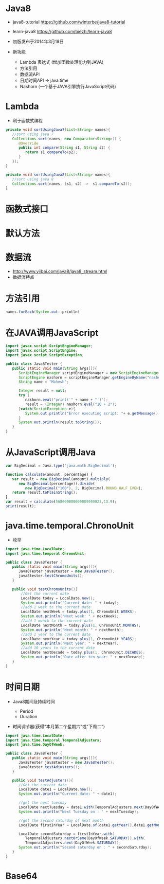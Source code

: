 # Java8

- java8-tutorial <https://github.com/winterbe/java8-tutorial>
- learn-java8 https://github.com/biezhi/learn-java8
- 初版发布于2014年3月18日
- 新功能

  - Lambda 表达式 (增加函数处理能力到JAVA)
  - 方法引用
  - 数据流API
  - 日期时间API -> java.time
  - Nashorn (一个基于JAVA引擎执行JavaScript代码)

# Lambda

- 利于函数式编程

```java
private void sortUsingJava7(List<String> names){
   //sort using java 7
   Collections.sort(names, new Comparator<String>() {
      @Override
      public int compare(String s1, String s2) {
         return s1.compareTo(s2);
      }
   });
}

private void sortUsingJava8(List<String> names){
   //sort using java 8
   Collections.sort(names, (s1, s2) ->  s1.compareTo(s2));      
}
```

# 函数式接口

# 默认方法

# 数据流

- <http://www.yiibai.com/java8/java8_stream.html>
- 数据流特点

# 方法引用

```java
names.forEach(System.out::println)
```

# 在JAVA调用JavaScript

```java
import javax.script.ScriptEngineManager;
import javax.script.ScriptEngine;
import javax.script.ScriptException;

public class Java8Tester {
   public static void main(String args[]){
      ScriptEngineManager scriptEngineManager = new ScriptEngineManager();
      ScriptEngine nashorn = scriptEngineManager.getEngineByName("nashorn");
      String name = "Mahesh";

      Integer result = null;
      try {
         nashorn.eval("print('" + name + "')");
         result = (Integer) nashorn.eval("10 + 2");   
      }catch(ScriptException e){
         System.out.println("Error executing script: "+ e.getMessage());
      }
      System.out.println(result.toString());
   }
}
```

# 从JavaScript调用Java

```javascript
var BigDecimal = Java.type('java.math.BigDecimal');

function calculate(amount, percentage) {
   var result = new BigDecimal(amount).multiply(
      new BigDecimal(percentage)).divide(
         new BigDecimal("100"), 2, BigDecimal.ROUND_HALF_EVEN);
   return result.toPlainString();
}
var result = calculate(568000000000000000023,13.9);
print(result);
```

# java.time.temporal.ChronoUnit

- 枚举

```java
import java.time.LocalDate;
import java.time.temporal.ChronoUnit;

public class Java8Tester {
   public static void main(String args[]){
      Java8Tester java8tester = new Java8Tester();
      java8tester.testChromoUnits();
   }

   public void testChromoUnits(){
       //Get the current date
       LocalDate today = LocalDate.now();
       System.out.println("Current date: " + today);       
       //add 1 week to the current date
       LocalDate nextWeek = today.plus(1, ChronoUnit.WEEKS);
       System.out.println("Next week: " + nextWeek);       
       //add 1 month to the current date
       LocalDate nextMonth = today.plus(1, ChronoUnit.MONTHS);
       System.out.println("Next month: " + nextMonth);      
       //add 1 year to the current date
       LocalDate nextYear = today.plus(1, ChronoUnit.YEARS);
       System.out.println("Next year: " + nextYear);      
       //add 10 years to the current date
       LocalDate nextDecade = today.plus(1, ChronoUnit.DECADES);
       System.out.println("Date after ten year: " + nextDecade);      
   }
}
```

# 时间日期

- Java8期间及持续时间

  - Period
  - Duration

- 时间调节器(获得"本月第二个星期六"或"下周二")

```java
import java.time.LocalDate;
import java.time.temporal.TemporalAdjusters;
import java.time.DayOfWeek;

public class Java8Tester {
   public static void main(String args[]){
      Java8Tester java8tester = new Java8Tester();
      java8tester.testAdjusters();       
   }

   public void testAdjusters(){
      //Get the current date
      LocalDate date1 = LocalDate.now();
      System.out.println("Current date: " + date1);      

      //get the next tuesday
      LocalDate nextTuesday = date1.with(TemporalAdjusters.next(DayOfWeek.TUESDAY));
      System.out.println("Next Tuesday on : " + nextTuesday);

      //get the second saturday of next month
      LocalDate firstInYear = LocalDate.of(date1.getYear(),date1.getMonth(), 1);

      LocalDate secondSaturday = firstInYear.with(
         TemporalAdjusters.nextOrSame(DayOfWeek.SATURDAY)).with(
         TemporalAdjusters.next(DayOfWeek.SATURDAY));
      System.out.println("Second saturday on : " + secondSaturday);       
   }    
}
```

# Base64
